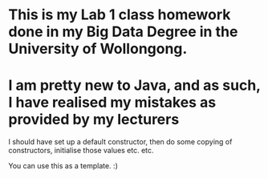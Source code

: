 # This is my Lab 1 class homework done in my Big Data Degree in the University of Wollongong.
# I am pretty new to Java, and as such, I have realised my mistakes as provided by my lecturers
I should have set up a default constructor, then do some copying of constructors, initialise those values etc. etc.

You can use this as a template. :)
